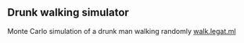  ## Drunk walking simulator ##

Monte Carlo simulation of a drunk man walking randomly
[walk.legat.ml](https://walk.legat.ml)
